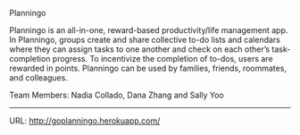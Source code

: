 Planningo

Planningo is an all-in-one, reward-based productivity/life management app. In Planningo, groups create and share collective to-do lists and calendars where they can assign tasks to one another and check on each other’s task-completion progress. To incentivize the completion of to-dos, users are rewarded in points. Planningo can be used by families, friends, roommates, and colleagues.

Team Members: Nadia Collado, Dana Zhang and Sally Yoo

---

URL: http://goplanningo.herokuapp.com/
